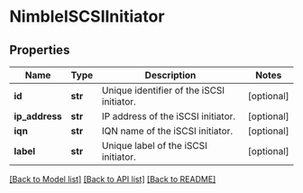 # NimbleISCSIInitiator

## Properties
Name | Type | Description | Notes
------------ | ------------- | ------------- | -------------
**id** | **str** | Unique identifier of the iSCSI initiator. | [optional] 
**ip_address** | **str** | IP address of the iSCSI initiator. | [optional] 
**iqn** | **str** | IQN name of the iSCSI initiator. | [optional] 
**label** | **str** | Unique label of the iSCSI initiator. | [optional] 

[[Back to Model list]](../README.md#documentation-for-models) [[Back to API list]](../README.md#documentation-for-api-endpoints) [[Back to README]](../README.md)



